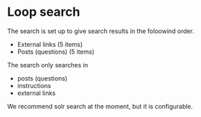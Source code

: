 # Loop search

The search is set up to give search results in the foloowind order. 
* External links (5 items)
* Posts (questions) (5 items)

The search only searches in
* posts (questions)
* instructions
* external links

We recommend solr search at the moment, but it is configurable.
